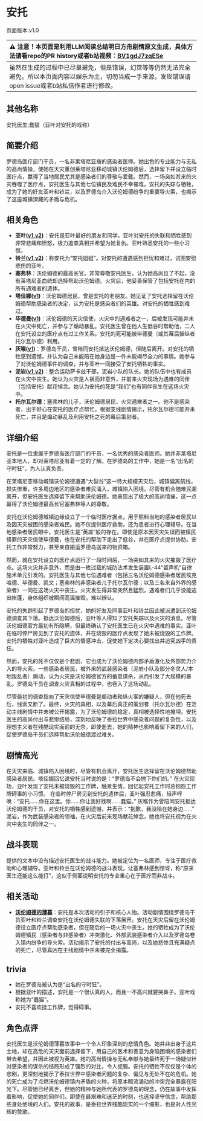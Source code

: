 # 安托
页面版本:v1.0
 

| :warning: 注意！本页面是利用LLM阅读总结明日方舟剧情原文生成，具体方法请看repo的PR history或者b站视频：[BV1gdJ7zqESe](https://www.bilibili.com/video/BV1gdJ7zqESe/)         |
|:----------------------------|
| 虽然在生成的过程中已尽量避免，但是错误，幻觉等等仍然无法完全避免。所以本页面内容以娱乐为主，切勿当成一手来源。发现错误请open issue或者b站私信作者进行修改。|



## 其他名称
安托医生;蠢猫（亚叶对安托的戏称）
## 简要介绍
罗德岛医疗部门干员，一名非莱塔尼亚裔的感染者医师。她出色的专业能力与无私的高尚情操，使她在天灾重创莱塔尼亚移动城镇沃伦姆德后，选择留下并设立临时医疗点，赢得了当地居民尤其是感染者们的尊敬与爱戴。然而，一场突如其来的火灾吞噬了医疗点，安托医生与其他七位镇民及难民不幸罹难。安托的失踪与牺牲，成为了她的好友亚叶和铃兰，以及罗德岛介入沃伦姆德纷争的重要导火索，也揭示了这座城镇深藏的矛盾与危机。
## 相关角色
-   **亚叶([v1](char_345_folnic.md),[v2](../char_v3/char_345_folnic.md))**：安托是亚叶最好的朋友和同学。亚叶对安托的失联和牺牲感到非常悲痛和愤怒，极力追查真相并希望为她复仇。亚叶熟悉安托的一些小习惯。
-   **铃兰([v1](char_358_lisa.md),[v2](../char_v3/char_358_lisa.md))**：称安托为“安托姐姐”。对安托的遭遇感到担忧和难过，试图安慰悲伤的亚叶。
-   **塞弗林**：沃伦姆德的最高长官。非常尊敬安托医生，认为她高尚且了不起，没有莱塔尼亚血统却选择帮助沃伦姆德。火灾后，他妥善保管了包括安托在内的所有遇难者的遗体。
-   **塔佳娜([v1](extended_char_ta_jia_na.md))**：沃伦姆德居民，曾是安托的老朋友。她见证了安托选择留在沃伦姆德帮助感染者的决定，认为安托是感染者们的英雄。对安托的牺牲感到难过。
-   **毕德曼([v1](extended_char_bi_de_man.md))**：沃伦姆德的天灾信使，火灾中的遇难者之一，后被发现可能并未在火灾中死亡，并参与了煽动暴乱。安托医生曾在他人生低谷时帮助他，二人在安托设立的医疗点有过工作关系。安托的死可能被毕德曼（或其幕后操纵者托尔瓦尔德）利用。
-   **灰喉([v1](char_367_swllow.md))**：罗德岛干员，曾陪同安托抵达沃伦姆德，但随后离开。对安托的牺牲感到遗憾，并认为自己未能陪在她身边是一件未能竭尽全力的事情。她参与了对沃伦姆德事件的调查，并与亚叶一同接受了安托牺牲的事实。
-   **泥岩([v1](char_311_mudrok.md),[v2](../char_v3/char_311_mudrok.md))**：整合运动萨卡兹干部，泥岩小队的队长。她的队伍中也有成员在火灾中丧生。她认为火灾是人祸而非意外，并前来火灾现场为遇难的同伴（包括安托）献花悼念。她认为安托的死是“我们”也有同伴丧生在这场火灾中。
-   **托尔瓦尔德**：塞弗林的儿子，沃伦姆德居民，火灾遇难者之一。他不是感染者，出于好心在安托的医疗点帮忙。根据支线剧情揭示，托尔瓦尔德可能并未死亡，并且是煽动暴乱及利用安托之死的幕后策划者。
## 详细介绍
安托是一位隶属于罗德岛医疗部门的干员，一名优秀的感染者医师。她并非莱塔尼亚本地人，却对莱塔尼亚有着一定的了解。在罗德岛的工作中，她是一名“出名的守时狂”，为人认真负责。

在莱塔尼亚移动城镇沃伦姆德遭遇“大裂谷”这一特大规模天灾后，城镇偏离航线，损失惨重，许多周边地区的感染者难民涌入，城镇陷入困境。尽管有机会随难民潮离开，但安托医生选择留下来帮助沃伦姆德。她表现出了极大的高尚情操，这一点赢得了沃伦姆德最高长官塞弗林等人的尊敬。

安托在沃伦姆德城镇边缘设立了一个临时医疗据点，用于照料当地的感染者居民以及因天灾被困的感染者难民。她不仅提供医疗救助，还为患者进行心理辅导。在当地感染者居民眼中，安托医生是“英雄”般的存在。即使是原本因天灾失误而被镇民怪罪的天灾信使毕德曼，也在安托的帮助下走出了低谷，并在医疗点提供协助。安托工作非常努力，甚至亲自搬运罗德岛送来的物资箱。

然而，就在安托设立的医疗点运行了一段时间后，一场突如其来的火灾摧毁了医疗点。这场火灾并非意外，而是由一枚过载的城防法术发生装置L-44“留声机”自律施术单元引发的。安托医生与其他七位遇难者（包括三名沃伦姆德感染者居民埃克哈德、毕德曼、凯文；塞弗林的非感染者儿子托尔瓦尔德；以及三名来自外界的感染者）一同在这场火灾中丧生。火灾发生得非常突然且猛烈，遇难者们几乎没能逃出帐篷，身体组织被瞬间高温摧毁，难以辨认。

安托的失踪引起了罗德岛的担忧，她的好友及同事亚叶和铃兰因此被派遣到沃伦姆德调查其下落。抵达沃伦姆德后，亚叶等人得知了安托失踪以及火灾的消息。尽管沃伦姆德官方最初有所隐瞒，但最终确认了安托医生已在火灾中遇难的事实。亚叶在临时停尸房见到了安托的遗体，并在烧毁的医疗点发现了她未被烧毁的工作牌。安托的牺牲对亚叶造成了巨大的情感冲击，促使她下定决心要找出并追究凶手的责任。

然而，安托的死不仅仅是个悲剧，它也成为了沃伦姆德内部矛盾激化及外部势力介入的导火索。一些感染者居民，被外来的武装感染者（泥岩小队及部分冬灵人/本地叛乱者）煽动，认为火灾是沃伦姆德官方的蓄意谋杀，从而引发了大规模的暴乱。罗德岛干员在调查火灾真相的过程中，也卷入了这场动乱。

尽管最初的调查指向了天灾信使毕德曼是煽动者和纵火案的嫌疑人，但在他死去后，线索又断了。最终，火灾的真相，以及幕后真正的策划者（托尔瓦尔德）在活动主线剧情中并未被公开揭露，为了沃伦姆德的稳定，真相被选择性地掩埋。安托医生的高尚付出与悲惨结局，深刻地反映了泰拉世界中感染者问题的复杂性，以及理想主义者在残酷现实面前的无奈。即使逝去，她的精神也影响着留下来的人们，促使罗德岛干员们选择帮助沃伦姆德渡过难关。
## 剧情高光
在天灾来临、城镇陷入困境时，尽管有机会离开，安托医生选择留在沃伦姆德帮助感染者居民。塔佳娜回忆说安托当时说的是：“罗德岛不会抛下你们的。”
在火灾现场，亚叶发现了安托未被烧毁的工作牌，触景生情，回忆起安托工作时总抱怨工作牌碍事的小习惯。
在临时停尸房见到安托的遗体后，亚叶强忍悲痛，轻声呼唤：“安托......你在这里。你......你让我好找啊......蠢猫。”
灰喉作为曾陪同安托抵达沃伦姆德的干员，对安托的牺牲感到遗憾，并表示：“抱歉，我没陪在她身边......”
泥岩，作为武装感染者的领袖，在火灾后前来现场献花悼念，她也将安托视为在火灾中丧生的同伴之一。
## 战斗表现
提供的文本中没有描述安托医生的战斗能力。她被定位为一名医师，专注于医疗救助和心理辅导。亚叶和铃兰在沃伦姆德的战斗表现，让塞弗林感到惊讶，称“原来医生还能这么能打”，这似乎侧面说明安托的专业重心在于医疗而非战斗。
## 相关活动
-   **[沃伦姆德的薄暮](../stories/act11d0.md)**：安托是本次活动的引子和核心人物。活动剧情围绕罗德岛干员亚叶和铃兰调查安托在沃伦姆德失联的下落展开。安托在天灾后留在沃伦姆德设立医疗点帮助感染者，但在随后的一场火灾中丧生。她的牺牲成为了沃伦姆德镇民（感染者与非感染者）冲突激化、外部武装感染者介入以及罗德岛卷入镇内纷争的导火索。活动揭示了安托的付出与高尚，以及她悲惨且充满疑点的死亡，尽管真凶在主线剧情中并未被完全揭露。
## trivia
- 她在罗德岛被认为是“出名的守时狂”。
- 根据亚叶的描述，安托是一个很认真的人，而且一不高兴就要哭鼻子。亚叶戏称她为“蠢猫”。
- 安托不喜欢挂工作牌，觉得碍事。
## 角色点评
安托医生是沃伦姆德薄暮故事中一个令人印象深刻的悲情角色。她并非出身于这片土地，却在高危的天灾面前选择留下，用自己的医术和善意为身陷困境的感染者们带去希望，并因此被视为英雄。她的高尚情操与无私奉献与她最终死于一场疑似针对感染者的谋杀的结局形成了强烈的对比，令人扼腕。安托的牺牲不仅仅是个体的悲剧，更深刻地揭示了泰拉世界中感染者问题的复杂、偏见与无处不在的危机。她的死亡成为了点燃沃伦姆德镇内矛盾的火种，将原本暗流涌动的冲突完全暴露在阳光下。尽管她已经离世，但她的精神与她所代表的罗德岛的理念，仍在故事中发挥着影响，促使她的同伴们，即使在最艰难和迷茫的时刻，也选择坚守信念，帮助那些身处绝境的人们。安托的故事，是泰拉世界残酷现实的一个缩影，也是对人性光辉的赞歌。